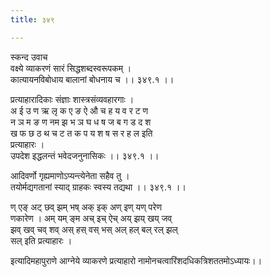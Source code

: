 ```yaml
---
title: ३४९

---
```

स्कन्द उवाच  
वक्ष्ये व्याकरणं सारं सिद्धशब्दस्वरूपकम् ।  
कात्यायनविबोधाय बालानां बोधनाय च ।। ३४९.१ ।।  
  
प्रत्याहारादिकाः संज्ञाः शास्त्रसंव्यवहारगाः ।  
अ ई उ ण ऋ लृ क ए ङ ऐ औ च ह य व र ट ण  
न ञ म ङ ण नम झ भ ञ घ ध ष ज ब ग ड द श  
ख फ छ ठ थ च ट त क प य श ष स र ह ल इति  
प्रत्याहारः ।  
उपदेश इद्धलन्तं भवेदजनुनासिकः ।। ३४९.१ ।।  
  
आदिवर्णो गृह्यमाणोऽप्यन्त्येनेता सहैव तु ।  
तयोर्मद्यगतानां स्याद् ग्राहकः स्वस्य तद्यथा ।। ३४९.१ ।।  
  
ण् एङ् अट् छव् झम् भष् अक् इक् अण् इण् यण् परेण  
णकारेण । अम् यम् ङ्म अच् इच् ऐच् अय् झय् खय् जव्  
झव् खव् चव् शव् अस् हस् वस् भस् अल् हल् बल् रल् झल्  
सल् इति प्रत्याहारः ।  
  
इत्यादिमहापुराणे आग्नेये व्याकरणे प्रत्याहारो नामोनचत्वारिंशदधिकत्रिशततमोऽध्यायः।।
